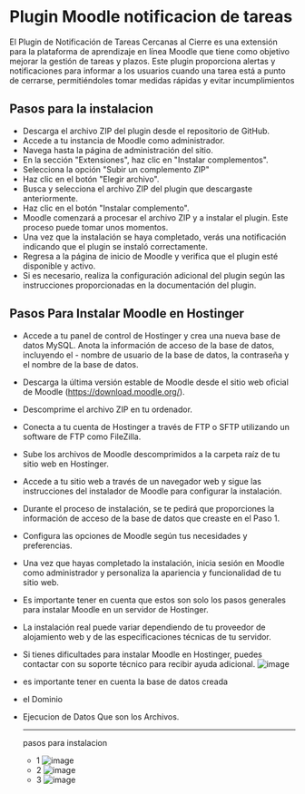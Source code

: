 
# Plugin Moodle notificacion de tareas

El Plugin de Notificación de Tareas Cercanas al Cierre es una extensión para la plataforma de aprendizaje en línea Moodle que tiene como objetivo mejorar la gestión de tareas y plazos. Este plugin proporciona alertas y notificaciones para informar a los usuarios cuando una tarea está a punto de cerrarse, permitiéndoles tomar medidas rápidas y evitar incumplimientos


## Pasos para la instalacion

 - Descarga el archivo ZIP del plugin desde el repositorio de GitHub. 
- Accede a tu instancia de Moodle como administrador.
- Navega hasta la página de administración del sitio.
- En la sección "Extensiones", haz clic en "Instalar complementos".
- Selecciona la opción "Subir un complemento ZIP"
- Haz clic en el botón "Elegir archivo".
- Busca y selecciona el archivo ZIP del plugin que descargaste anteriormente.
- Haz clic en el botón "Instalar complemento".
- Moodle comenzará a procesar el archivo ZIP y a instalar el plugin. Este proceso puede tomar unos momentos.
- Una vez que la instalación se haya completado, verás una notificación indicando que el plugin se instaló correctamente.
- Regresa a la página de inicio de Moodle y verifica que el plugin esté disponible y activo.
- Si es necesario, realiza la configuración adicional del plugin según las instrucciones proporcionadas en la documentación del plugin.

## Pasos Para Instalar Moodle en Hostinger

 - Accede a tu panel de control de Hostinger y crea una nueva base de datos MySQL. Anota la información de acceso de la base de datos, incluyendo el  - nombre de usuario de la base de datos, la contraseña y el nombre de la base de datos.
 - Descarga la última versión estable de Moodle desde el sitio web oficial de Moodle (https://download.moodle.org/). 
 - Descomprime el archivo ZIP en tu ordenador.
 - Conecta a tu cuenta de Hostinger a través de FTP o SFTP utilizando un software de FTP como FileZilla.
 - Sube los archivos de Moodle descomprimidos a la carpeta raíz de tu sitio web en Hostinger.
 - Accede a tu sitio web a través de un navegador web y sigue las instrucciones del instalador de Moodle para configurar la instalación.
 - Durante el proceso de instalación, se te pedirá que proporciones la información de acceso de la base de datos que creaste en el Paso 1.
 - Configura las opciones de Moodle según tus necesidades y preferencias.
 - Una vez que hayas completado la instalación, inicia sesión en Moodle como administrador y personaliza la apariencia y funcionalidad de tu sitio web.
 - Es importante tener en cuenta que estos son solo los pasos generales para instalar Moodle en un servidor de Hostinger.
 - La instalación real puede variar dependiendo de tu proveedor de alojamiento web y de las especificaciones técnicas de tu servidor.
 - Si tienes dificultades para instalar Moodle en Hostinger, puedes contactar con su soporte técnico para recibir ayuda adicional.
![image](https://github.com/ufpsarqui/bloque_tareaspendientes/assets/74570702/d6762978-b00d-4822-abc5-dfb89da6af9b)


 - es importante tener en cuenta la base de datos creada
 - el Dominio
 - Ejecucion de Datos Que son los Archivos.
    -  -  -  -  -  -  -  -  -  -  -  -  -  -  -  -  -  -  -  -  -  -  -  -  -  -  -  -  -  -  -  -  -  -  -  -  -  -  -  -  -  -  -  -  -  -  -
   pasos para instalacion
    - 1
   ![image](https://github.com/ufpsarqui/bloque_tareaspendientes/assets/74570702/c9fd5a9a-1662-4a95-af75-900e0451bfec)
   - 2
     ![image](https://github.com/ufpsarqui/bloque_tareaspendientes/assets/74570702/c714bf84-f520-4c6f-aad8-2dc80bb05cd6)
    - 3
     ![image](https://github.com/ufpsarqui/bloque_tareaspendientes/assets/74570702/f4f64c84-f747-4bec-8e1f-05cd2a8b2104)


   
 



